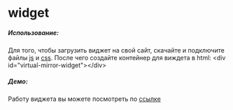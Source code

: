 # widget
##### Использование:
Для того, чтобы загрузить виджет на свой сайт, скачайте и подключите файлы [js](https://github.com/Darya1501/widget/blob/main/widget-script.js "widget-script.js") и [css](https://github.com/Darya1501/widget/blob/main/widget-style.css "widget-style.css"). После чего создайте контейнер для виждета в html: 
    &lt;div id="virtual-mirror-widget"&gt;&lt;/div&gt;
  
##### Демо:
Работу виджета вы можете посмотреть по [ссылке](https://red-bilberry.ru/olympiad/ "Демо")
